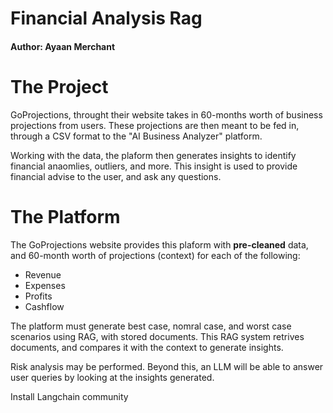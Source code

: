 # Financial Analysis Rag

#### Author: Ayaan Merchant

# The Project
GoProjections, throught their website takes in 60-months worth of business projections from users. These projections are then meant to be fed in, through a CSV format to the "AI Business Analyzer" platform. 

Working with the data, the plaform then generates insights to identify financial anaomlies, outliers, and more. This insight is used to provide financial advise to the user, and ask any questions.

# The Platform
The GoProjections website provides this plaform with **pre-cleaned** data, and 60-month worth of projections (context) for each of the following:
- Revenue
- Expenses
- Profits
- Cashflow

The platform must generate best case, nomral case, and worst case scenarios using RAG, with stored documents. This RAG system retrives documents, and compares it with the context to generate insights.

Risk analysis may be performed. Beyond this, an LLM will be able to answer user queries by looking at the insights generated.




Install Langchain community
